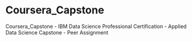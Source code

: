 # Coursera_Capstone
Coursera_Capstone - IBM Data Science Professional Certification - Applied Data Science Capstone - Peer Assignment
